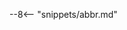 <!-- SPDX-License-Identifier: CC-BY-4.0 -->
<!-- Copyright Contributors to the ODPi Egeria project 2021. -->


--8<-- "snippets/abbr.md"
